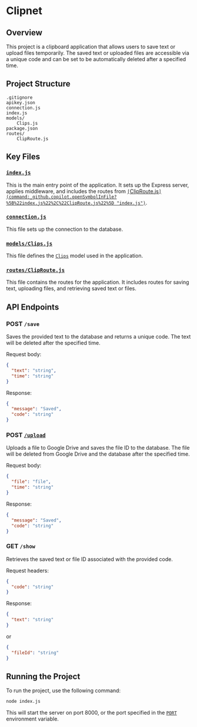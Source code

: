 # Clipnet

## Overview
This project is a clipboard application that allows users to save text or upload files temporarily. The saved text or uploaded files are accessible via a unique code and can be set to be automatically deleted after a specified time.

## Project Structure
```
.gitignore
apikey.json
connection.js
index.js
models/
	Clips.js
package.json
routes/
	ClipRoute.js
```

## Key Files

### [`index.js`](command:_github.copilot.openSymbolInFile?%5B%22index.js%22%2C%22index.js%22%5D "index.js")
This is the main entry point of the application. It sets up the Express server, applies middleware, and includes the routes from [`[`ClipRoute.js`](command:_github.copilot.openSymbolInFile?%5B%22index.js%22%2C%22ClipRoute.js%22%5D "index.js")`](command:_github.copilot.openRelativePath?%5B%7B%22scheme%22%3A%22file%22%2C%22authority%22%3A%22%22%2C%22path%22%3A%22%2FUsers%2Fraushan%2FDocuments%2FCode%2Fclipboard%2Fclipboard-backend%2Froutes%2FClipRoute.js%22%2C%22query%22%3A%22%22%2C%22fragment%22%3A%22%22%7D%5D "/Users/raushan/Documents/Code/clipboard/clipboard-backend/routes/ClipRoute.js").

### [`connection.js`](command:_github.copilot.openSymbolInFile?%5B%22connection.js%22%2C%22connection.js%22%5D "connection.js")
This file sets up the connection to the database.

### [`models/Clips.js`](command:_github.copilot.openSymbolInFile?%5B%22models%2FClips.js%22%2C%22models%2FClips.js%22%5D "models/Clips.js")
This file defines the [`Clips`](command:_github.copilot.openSymbolInFile?%5B%22routes%2FClipRoute.js%22%2C%22Clips%22%5D "routes/ClipRoute.js") model used in the application.

### [`routes/ClipRoute.js`](command:_github.copilot.openSymbolInFile?%5B%22routes%2FClipRoute.js%22%2C%22routes%2FClipRoute.js%22%5D "routes/ClipRoute.js")
This file contains the routes for the application. It includes routes for saving text, uploading files, and retrieving saved text or files.

## API Endpoints

### POST `/save`
Saves the provided text to the database and returns a unique code. The text will be deleted after the specified time.

Request body:
```json
{
  "text": "string",
  "time": "string"
}
```

Response:
```json
{
  "message": "Saved",
  "code": "string"
}
```

### POST [`/upload`](command:_github.copilot.openSymbolInFile?%5B%22routes%2FClipRoute.js%22%2C%22%2Fupload%22%5D "routes/ClipRoute.js")
Uploads a file to Google Drive and saves the file ID to the database. The file will be deleted from Google Drive and the database after the specified time.

Request body:
```json
{
  "file": "file",
  "time": "string"
}
```

Response:
```json
{
  "message": "Saved",
  "code": "string"
}
```

### GET `/show`
Retrieves the saved text or file ID associated with the provided code.

Request headers:
```json
{
  "code": "string"
}
```

Response:
```json
{
  "text": "string"
}
```
or
```json
{
  "fileId": "string"
}
```

## Running the Project
To run the project, use the following command:

```sh
node index.js
```

This will start the server on port 8000, or the port specified in the [`PORT`](command:_github.copilot.openSymbolInFile?%5B%22index.js%22%2C%22PORT%22%5D "index.js") environment variable.